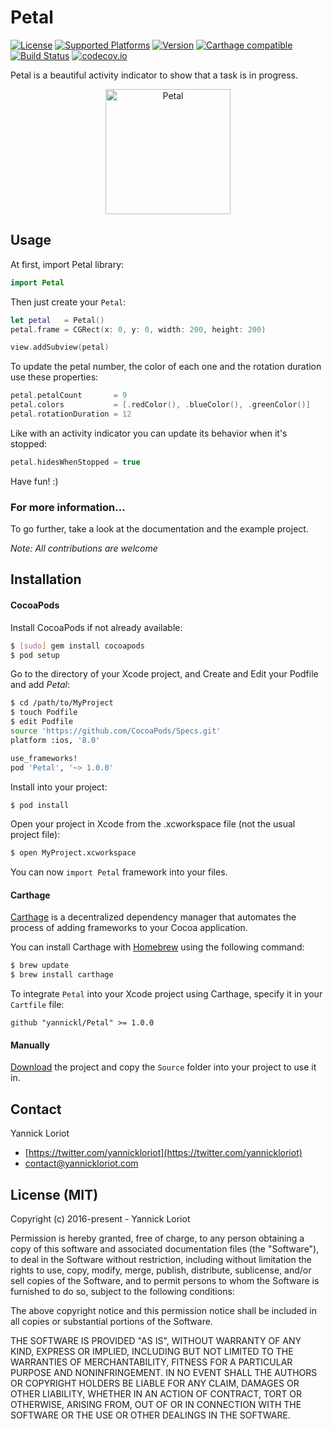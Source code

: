 # Petal

[![License](https://cocoapod-badges.herokuapp.com/l/Petal/badge.svg)](http://cocoadocs.org/docsets/FlowingMenu/) [![Supported Platforms](https://cocoapod-badges.herokuapp.com/p/Petal/badge.svg)](http://cocoadocs.org/docsets/FlowingMenu/) [![Version](https://cocoapod-badges.herokuapp.com/v/Petal/badge.svg)](http://cocoadocs.org/docsets/FlowingMenu/) [![Carthage compatible](https://img.shields.io/badge/Carthage-compatible-4BC51D.svg?style=flat)](https://github.com/Carthage/Carthage) [![Build Status](https://travis-ci.org/yannickl/Petal.svg?branch=master)](https://travis-ci.org/yannickl/Petal) [![codecov.io](http://codecov.io/github/yannickl/Petal/coverage.svg?branch=master)](http://codecov.io/github/yannickl/Petal?branch=master)

Petal is a beautiful activity indicator to show that a task is in progress.

<p align="center">
  <img src="http://yannickloriot.com/resources/petal.gif" alt="Petal" width="200"/>
</p>

## Usage

At first, import Petal library:

```swift
import Petal
```

Then just create your `Petal`:

```swift
let petal   = Petal()
petal.frame = CGRect(x: 0, y: 0, width: 200, height: 200)

view.addSubview(petal)
```

To update the petal number, the color of each one and the rotation duration use these properties:

```swift
petal.petalCount       = 9
petal.colors           = [.redColor(), .blueColor(), .greenColor()]
petal.rotationDuration = 12
```

Like with an activity indicator you can update its behavior when it's stopped:
```swift
petal.hidesWhenStopped = true
```

Have fun! :)

### For more information...

To go further, take a look at the documentation and the example project.

*Note: All contributions are welcome*

## Installation

#### CocoaPods

Install CocoaPods if not already available:

``` bash
$ [sudo] gem install cocoapods
$ pod setup
```
Go to the directory of your Xcode project, and Create and Edit your Podfile and add _Petal_:

``` bash
$ cd /path/to/MyProject
$ touch Podfile
$ edit Podfile
source 'https://github.com/CocoaPods/Specs.git'
platform :ios, '8.0'

use_frameworks!
pod 'Petal', '~> 1.0.0'
```

Install into your project:

``` bash
$ pod install
```

Open your project in Xcode from the .xcworkspace file (not the usual project file):

``` bash
$ open MyProject.xcworkspace
```

You can now `import Petal` framework into your files.

#### Carthage

[Carthage](https://github.com/Carthage/Carthage) is a decentralized dependency manager that automates the process of adding frameworks to your Cocoa application.

You can install Carthage with [Homebrew](http://brew.sh/) using the following command:

```bash
$ brew update
$ brew install carthage
```

To integrate `Petal` into your Xcode project using Carthage, specify it in your `Cartfile` file:

```ogdl
github "yannickl/Petal" >= 1.0.0
```

#### Manually

[Download](https://github.com/YannickL/Petal/archive/master.zip) the project and copy the `Source` folder into your project to use it in.

## Contact

Yannick Loriot
 - [https://twitter.com/yannickloriot](https://twitter.com/yannickloriot)
 - [contact@yannickloriot.com](mailto:contact@yannickloriot.com)


## License (MIT)

Copyright (c) 2016-present - Yannick Loriot

Permission is hereby granted, free of charge, to any person obtaining a copy
of this software and associated documentation files (the "Software"), to deal
in the Software without restriction, including without limitation the rights
to use, copy, modify, merge, publish, distribute, sublicense, and/or sell
copies of the Software, and to permit persons to whom the Software is
furnished to do so, subject to the following conditions:

The above copyright notice and this permission notice shall be included in
all copies or substantial portions of the Software.

THE SOFTWARE IS PROVIDED "AS IS", WITHOUT WARRANTY OF ANY KIND, EXPRESS OR
IMPLIED, INCLUDING BUT NOT LIMITED TO THE WARRANTIES OF MERCHANTABILITY,
FITNESS FOR A PARTICULAR PURPOSE AND NONINFRINGEMENT. IN NO EVENT SHALL THE
AUTHORS OR COPYRIGHT HOLDERS BE LIABLE FOR ANY CLAIM, DAMAGES OR OTHER
LIABILITY, WHETHER IN AN ACTION OF CONTRACT, TORT OR OTHERWISE, ARISING FROM,
OUT OF OR IN CONNECTION WITH THE SOFTWARE OR THE USE OR OTHER DEALINGS IN
THE SOFTWARE.
